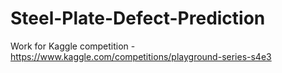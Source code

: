 # Steel-Plate-Defect-Prediction
Work for Kaggle competition - https://www.kaggle.com/competitions/playground-series-s4e3

